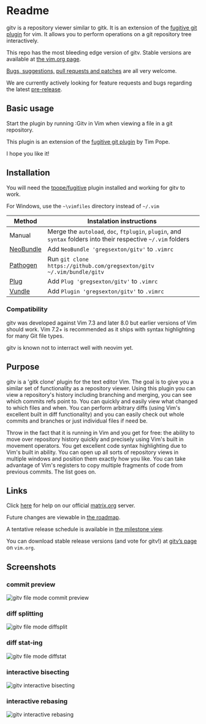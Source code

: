# Readme

gitv is a repository viewer similar to gitk. It is an extension of the
[fugitive git plugin][5] for vim. It allows you to perform operations on a git
repository tree interactively.

This repo has the most bleeding edge version of gitv. Stable versions are
available at [the vim.org page][1].

[Bugs, suggestions,][2] [pull requests and patches][3] are all very welcome.

We are currently actively looking for feature requests and bugs regarding the
latest [pre-release][4].

## Basic usage

Start the plugin by running :Gitv in Vim when viewing a file in a git repository.

This plugin is an extension of the [fugitive git plugin][5] by Tim Pope.

I hope you like it!

## Installation

You will need the [tpope/fugitive][5] plugin installed and working for gitv to work.

For Windows, use the `~\vimfiles` directory instead of `~/.vim`


| Method         | Instalation instructions                                                                                       |
| -------------- | -------------------------------------------------------------------------------------------------------------- |
| Manual         | Merge the `autoload`, `doc`, `ftplugin`, `plugin`, and `syntax` folders into their respective `~/.vim` folders |
| [NeoBundle][6] | Add `NeoBundle 'gregsexton/gitv'` to `.vimrc`                                                                  |
| [Pathogen][7]  | Run `git clone https://github.com/gregsexton/gitv ~/.vim/bundle/gitv`                                          |
| [Plug][8]      | Add `Plug 'gregsexton/gitv'` to `.vimrc`                                                                       |
| [Vundle][9]    | Add `Plugin 'gregsexton/gitv'` to `.vimrc`                                                                     |

### Compatibility

gitv was developed against Vim 7.3 and later 8.0 but earlier versions of Vim
should work. Vim 7.2+ is recommended as it ships with syntax highlighting for
many Git file types.

gitv is known not to interract well with neovim yet.

## Purpose

gitv is a 'gitk clone' plugin for the text editor Vim. The goal is to give you
a similar set of functionality as a repository viewer. Using this plugin you
can view a repository's history including branching and merging, you can see
which commits refs point to. You can quickly and easily view what changed to
which files and when. You can perform arbitrary diffs (using Vim's excellent
built in diff functionality) and you can easily check out whole commits and
branches or just individual files if need be.

Throw in the fact that it is running in Vim and you get for free: the ability
to move over repository history quickly and precisely using Vim's built in
movement operators. You get excellent code syntax highlighting due to Vim's
built in ability. You can open up all sorts of repository views in multiple
windows and position them exactly how you like. You can take advantage of Vim's
registers to copy multiple fragments of code from previous commits. The list
goes on.

## Links

Click [here][10] for help on our official [matrix.org][11] server.

Future changes are viewable in [the roadmap][12].

A tentative release schedule is available in [the milestone view][13].

You can download stable release versions (and vote for gitv!) at
[gitv’s page][1] on `vim.org`.

## Screenshots

### commit preview

![gitv file mode commit preview](http://raw.github.com/gregsexton/gitv/master/img/gitv-file-commit.png)

### diff splitting

![gitv file mode diffsplit](http://raw.github.com/gregsexton/gitv/master/img/gitv-file-diffsplit.png)

### diff stat-ing

![gitv file mode diffstat](http://raw.github.com/gregsexton/gitv/master/img/gitv-file-diffstat.png)

### interactive bisecting

![gitv interactive bisecting](http://raw.github.com/gregsexton/gitv/master/img/gitv-bisecting.png)

### interactive rebasing

![gitv interactive rebasing](http://raw.github.com/gregsexton/gitv/master/img/gitv-rebasing.png)

[1]: http://www.vim.org/scripts/script.php?script_id=3574
[2]: https://github.com/gregsexton/gitv/issues
[3]: https://github.com/gregsexton/gitv/pulls
[4]: https://github.com/gregsexton/gitv/releases/tag/v1.3.1
[5]: https://github.com/tpope/vim-fugitive
[6]: https://github.com/Shougo/neobundle.vim
[7]: https://github.com/tpope/vim-pathogen
[8]: https://github.com/junegunn/vim-plug
[9]: https://github.com/gmarik/vundle
[10]: https://riot.im/app/#/room/#gitv:matrix.org
[11]: http://matrix.org/
[12]: https://github.com/gregsexton/gitv/blob/master/roadmap.md
[13]: https://github.com/gregsexton/gitv/milestones
[15]: http://www.vim.org/scripts/script.php?script_id=3574
